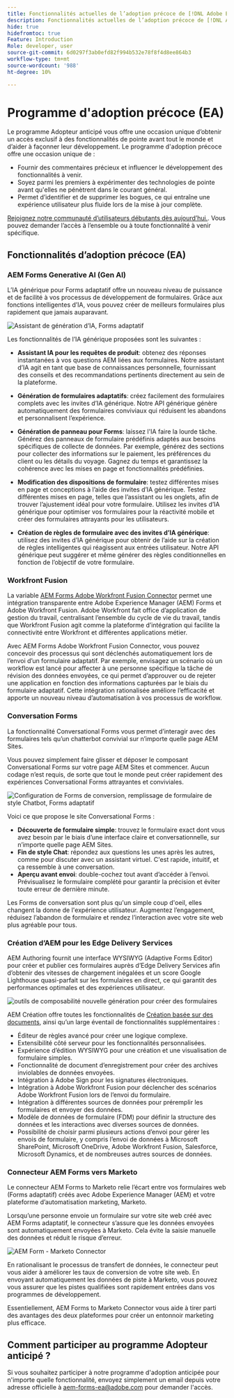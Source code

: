 ```yaml
---
title: Fonctionnalités actuelles de l’adoption précoce de [!DNL Adobe Experience Manager Forms] as a Cloud Service.
description: Fonctionnalités actuelles de l’adoption précoce de [!DNL Adobe Experience Manager Forms] as a Cloud Service.
hide: true
hidefromtoc: true
Feature: Introduction
Role: developer, user
source-git-commit: 6d0297f3ab0efd82f994b532e78f8f4d8ee864b3
workflow-type: tm+mt
source-wordcount: '988'
ht-degree: 10%

---
```


# Programme d&#39;adoption précoce (EA)


Le programme Adopteur anticipé vous offre une occasion unique d’obtenir un accès exclusif à des fonctionnalités de pointe avant tout le monde et d’aider à façonner leur développement. Le programme d&#39;adoption précoce offre une occasion unique de :

* Fournir des commentaires précieux et influencer le développement des fonctionnalités à venir.
* Soyez parmi les premiers à expérimenter des technologies de pointe avant qu&#39;elles ne pénètrent dans le courant général.
* Permet d’identifier et de supprimer les bogues, ce qui entraîne une expérience utilisateur plus fluide lors de la mise à jour complète.

[Rejoignez notre communauté d’utilisateurs débutants dès aujourd’hui.](#how-to-join-the-early-adopter-program). Vous pouvez demander l’accès à l’ensemble ou à toute fonctionnalité à venir spécifique.


## Fonctionnalités d’adoption précoce (EA)

### AEM Forms Generative AI (Gen AI)

L’IA générique pour Forms adaptatif offre un nouveau niveau de puissance et de facilité à vos processus de développement de formulaires. Grâce aux fonctions intelligentes d’IA, vous pouvez créer de meilleurs formulaires plus rapidement que jamais auparavant.

![Assistant de génération d’IA, Forms adaptatif](/help/forms/assets/generative-ai-assistant.png)

Les fonctionnalités de l’IA générique proposées sont les suivantes :

* **Assistant IA pour les requêtes de produit**: obtenez des réponses instantanées à vos questions AEM liées aux formulaires. Notre assistant d’IA agit en tant que base de connaissances personnelle, fournissant des conseils et des recommandations pertinents directement au sein de la plateforme.

* **Génération de formulaires adaptatifs**: créez facilement des formulaires complets avec les invites d’IA générique. Notre API générique génère automatiquement des formulaires conviviaux qui réduisent les abandons et personnalisent l’expérience.

* **Génération de panneau pour Forms**: laissez l&#39;IA faire la lourde tâche. Générez des panneaux de formulaire prédéfinis adaptés aux besoins spécifiques de collecte de données. Par exemple, générez des sections pour collecter des informations sur le paiement, les préférences du client ou les détails du voyage. Gagnez du temps et garantissez la cohérence avec les mises en page et fonctionnalités prédéfinies.


* **Modification des dispositions de formulaire**: testez différentes mises en page et conceptions à l’aide des invites d’IA générique. Testez différentes mises en page, telles que l’assistant ou les onglets, afin de trouver l’ajustement idéal pour votre formulaire. Utilisez les invites d’IA générique pour optimiser vos formulaires pour la réactivité mobile et créer des formulaires attrayants pour les utilisateurs.

* **Création de règles de formulaire avec des invites d’IA générique**: utilisez des invites d’IA générique pour obtenir de l’aide sur la création de règles intelligentes qui réagissent aux entrées utilisateur. Notre API générique peut suggérer et même générer des règles conditionnelles en fonction de l’objectif de votre formulaire.


### Workfront Fusion

La variable [AEM Forms Adobe Workfront Fusion Connector](/help/forms/submit-adaptive-form-to-workfront-fusion.md) permet une intégration transparente entre Adobe Experience Manager (AEM) Forms et Adobe Workfront Fusion. Adobe Workfront fait office d’application de gestion du travail, centralisant l’ensemble du cycle de vie du travail, tandis que Workfront Fusion agit comme la plateforme d’intégration qui facilite la connectivité entre Workfront et différentes applications métier.

Avec AEM Forms Adobe Workfront Fusion Connector, vous pouvez concevoir des processus qui sont déclenchés automatiquement lors de l’envoi d’un formulaire adaptatif. Par exemple, envisagez un scénario où un workflow est lancé pour affecter à une personne spécifique la tâche de révision des données envoyées, ce qui permet d’approuver ou de rejeter une application en fonction des informations capturées par le biais du formulaire adaptatif. Cette intégration rationalisée améliore l’efficacité et apporte un nouveau niveau d’automatisation à vos processus de workflow.

<!-- <br/> ![Adobe Workfront](/help/forms/assets/adobe-workfront.png) <br/> -->

### Conversation Forms

La fonctionnalité Conversational Forms vous permet d’interagir avec des formulaires tels qu’un chatterbot convivial sur n’importe quelle page AEM Sites.

Vous pouvez simplement faire glisser et déposer le composant Conversational Forms sur votre page AEM Sites et commencer. Aucun codage n’est requis, de sorte que tout le monde peut créer rapidement des expériences Conversational Forms attrayantes et conviviales.

![Configuration de Forms de conversion, remplissage de formulaire de style Chatbot, Forms adaptatif](/help/forms/assets/conversational-forms.png)

Voici ce que propose le site Conversational Forms :

* **Découverte de formulaire simple**: trouvez le formulaire exact dont vous avez besoin par le biais d’une interface claire et conversationnelle, sur n’importe quelle page AEM Sites.
* **Fin de style Chat**: répondez aux questions les unes après les autres, comme pour discuter avec un assistant virtuel. C&#39;est rapide, intuitif, et ça ressemble à une conversation.
* **Aperçu avant envoi**: double-cochez tout avant d’accéder à l’envoi. Prévisualisez le formulaire complété pour garantir la précision et éviter toute erreur de dernière minute.


Les Forms de conversation sont plus qu&#39;un simple coup d&#39;oeil, elles changent la donne de l&#39;expérience utilisateur.  Augmentez l’engagement, réduisez l’abandon de formulaire et rendez l’interaction avec votre site web plus agréable pour tous.


### Création d’AEM pour les Edge Delivery Services

AEM Authoring fournit une interface WYSIWYG (Adaptive Forms Editor) pour créer et publier ces formulaires auprès d’Edge Delivery Services afin d’obtenir des vitesses de chargement inégalées et un score Google Lighthouse quasi-parfait sur les formulaires en direct, ce qui garantit des performances optimales et des expériences utilisateur.

![outils de composabilité nouvelle génération pour créer des formulaires](/help/forms/assets/web-vitals.jpeg)

AEM Création offre toutes les fonctionnalités de [Création basée sur des documents](/help/edge/docs/forms/overview.md#document-based-authoring-features), ainsi qu’un large éventail de fonctionnalités supplémentaires :

* Éditeur de règles avancé pour créer une logique complexe.
* Extensibilité côté serveur pour les fonctionnalités personnalisées.
* Expérience d’édition WYSIWYG pour une création et une visualisation de formulaire simples.
* Fonctionnalité de document d’enregistrement pour créer des archives inviolables de données envoyées.
* Intégration à Adobe Sign pour les signatures électroniques.
* Intégration à Adobe Workfront Fusion pour déclencher des scénarios Adobe Workfront Fusion lors de l’envoi du formulaire.
* Intégration à différentes sources de données pour préremplir les formulaires et envoyer des données.
* Modèle de données de formulaire (FDM) pour définir la structure des données et les interactions avec diverses sources de données.
* Possibilité de choisir parmi plusieurs actions d’envoi pour gérer les envois de formulaire, y compris l’envoi de données à Microsoft SharePoint, Microsoft OneDrive, Adobe Workfront Fusion, Salesforce, Microsoft Dynamics, et de nombreuses autres sources de données.


### Connecteur AEM Forms vers Marketo

Le connecteur AEM Forms to Marketo relie l’écart entre vos formulaires web (Forms adaptatif) créés avec Adobe Experience Manager (AEM) et votre plateforme d’automatisation marketing, Marketo.

Lorsqu’une personne envoie un formulaire sur votre site web créé avec AEM Forms adaptatif, le connecteur s’assure que les données envoyées sont automatiquement envoyées à Marketo. Cela évite la saisie manuelle des données et réduit le risque d’erreur.

![AEM Form - Marketo Connector](/help/forms/assets/aem-forms-marketo-connector.jpeg)

En rationalisant le processus de transfert de données, le connecteur peut vous aider à améliorer les taux de conversion de votre site web. En envoyant automatiquement les données de piste à Marketo, vous pouvez vous assurer que les pistes qualifiées sont rapidement entrées dans vos programmes de développement.

Essentiellement, AEM Forms to Marketo Connector vous aide à tirer parti des avantages des deux plateformes pour créer un entonnoir marketing plus efficace.


## Comment participer au programme Adopteur anticipé ?

Si vous souhaitez participer à notre programme d&#39;adoption anticipée pour n&#39;importe quelle fonctionnalité, envoyez simplement un email depuis votre adresse officielle à aem-forms-ea@adobe.com pour demander l&#39;accès.